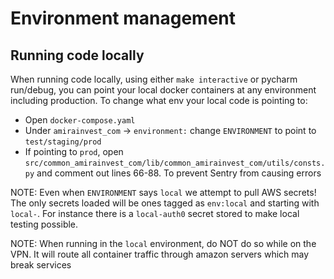 # Environment management

## Running code locally

When running code locally, using either `make interactive` or pycharm run/debug, you can point your local docker
containers at any environment including production.
To change what env your local code is pointing to:


* Open `docker-compose.yaml`
* Under `amirainvest_com` -> `environment:` change `ENVIRONMENT` to point to `test/staging/prod`
* If pointing to `prod`, open `src/common_amirainvest_com/lib/common_amirainvest_com/utils/consts.py` and comment out lines 66-88. To prevent Sentry from causing errors

NOTE: Even when `ENVIRONMENT` says `local` we attempt to pull AWS secrets! The only secrets loaded will be ones tagged
as `env:local` and starting with `local-`. For instance there is a `local-auth0` secret stored to make local testing
possible.

NOTE: When running in the `local` environment, do NOT do so while on the VPN.
It will route all container traffic through amazon servers which may break services


